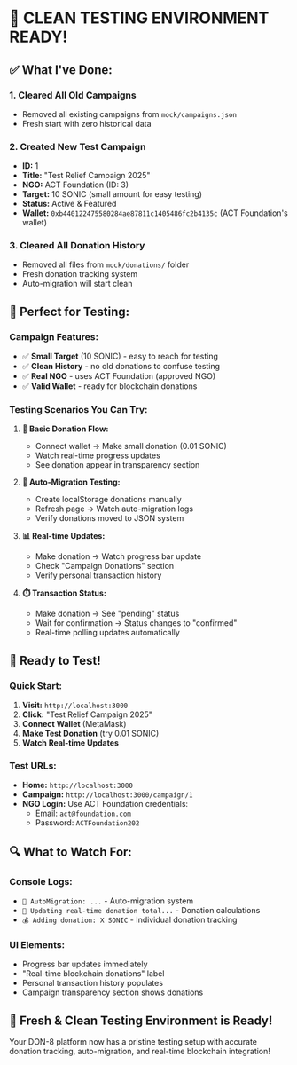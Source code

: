 # 🧪 CLEAN TESTING ENVIRONMENT READY!

## ✅ **What I've Done:**

### **1. Cleared All Old Campaigns**
- Removed all existing campaigns from `mock/campaigns.json`
- Fresh start with zero historical data

### **2. Created New Test Campaign**
- **ID:** 1
- **Title:** "Test Relief Campaign 2025"
- **NGO:** ACT Foundation (ID: 3)
- **Target:** 10 SONIC (small amount for easy testing)
- **Status:** Active & Featured
- **Wallet:** `0xb440122475580284ae87811c1405486fc2b4135c` (ACT Foundation's wallet)

### **3. Cleared All Donation History**
- Removed all files from `mock/donations/` folder
- Fresh donation tracking system
- Auto-migration will start clean

## 🎯 **Perfect for Testing:**

### **Campaign Features:**
- ✅ **Small Target** (10 SONIC) - easy to reach for testing
- ✅ **Clean History** - no old donations to confuse testing
- ✅ **Real NGO** - uses ACT Foundation (approved NGO)
- ✅ **Valid Wallet** - ready for blockchain donations

### **Testing Scenarios You Can Try:**

1. **📱 Basic Donation Flow:**
   - Connect wallet → Make small donation (0.01 SONIC)
   - Watch real-time progress updates
   - See donation appear in transparency section

2. **🔄 Auto-Migration Testing:**
   - Create localStorage donations manually
   - Refresh page → Watch auto-migration logs
   - Verify donations moved to JSON system

3. **📊 Real-time Updates:**
   - Make donation → Watch progress bar update
   - Check "Campaign Donations" section
   - Verify personal transaction history

4. **⏱️ Transaction Status:**
   - Make donation → See "pending" status
   - Wait for confirmation → Status changes to "confirmed"
   - Real-time polling updates automatically

## 🚀 **Ready to Test!**

### **Quick Start:**
1. **Visit:** `http://localhost:3000`
2. **Click:** "Test Relief Campaign 2025" 
3. **Connect Wallet** (MetaMask)
4. **Make Test Donation** (try 0.01 SONIC)
5. **Watch Real-time Updates**

### **Test URLs:**
- **Home:** `http://localhost:3000`
- **Campaign:** `http://localhost:3000/campaign/1`
- **NGO Login:** Use ACT Foundation credentials:
  - Email: `act@foundation.com`
  - Password: `ACTFoundation202`

## 🔍 **What to Watch For:**

### **Console Logs:**
- `🔄 AutoMigration: ...` - Auto-migration system
- `🔄 Updating real-time donation total...` - Donation calculations
- `💰 Adding donation: X SONIC` - Individual donation tracking

### **UI Elements:**
- Progress bar updates immediately
- "Real-time blockchain donations" label
- Personal transaction history populates
- Campaign transparency section shows donations

## 🎉 **Fresh & Clean Testing Environment is Ready!**

Your DON-8 platform now has a pristine testing setup with accurate donation tracking, auto-migration, and real-time blockchain integration!